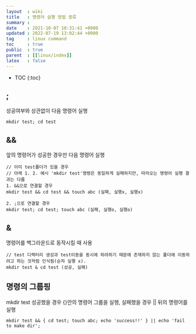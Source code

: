 ```yaml
---
layout  : wiki
title   : 명령어 실행 방법 종류
summary : 
date    : 2021-10-07 10:31:41 +0900
updated : 2022-07-19 13:02:44 +0900
tag     : linux command
toc     : true
public  : true
parent  : [[linux/index]]
latex   : false
---
```

* TOC
{:toc}

## ;
성공여부와 상관없이 다음 명령어 실행
```
mkdir test; cd test
```

## &&
앞의 명령어가 성공한 경우만 다음 명령어 실행
 
```
// 이미 test폴더가 있을 경우
// 아래 1. 2. 예시 'mkdir test'명령은 동일하게 실패하지만, 따라오는 명령어 실행 결과는 다름
1. &&으로 연결할 경우
mkdir test && cd test && touch abc (실패, 실행x, 실행x)

2. ;으로 연결할 경우
mkdir test; cd test; touch abc (실패, 실행o, 실행o)
```

## &
명령어를 백그라운드로 동작시킬 때 사용
```
// test 디렉터리 생성과 test이동을 동시에 하려하기 때문에 존재하지 않는 폴더에 이동하려고 하는 것처럼 인식됨(순차 실행 x). 
mkdir test & cd test (성공, 실패)
```

## 명령의 그룹핑
mkdir test 성공했을 경우 {}안의 명령어 그룹을 실행, 실패했을 경우 || 뒤의 명령어를 실행
```
mkdir test && { cd test; touch abc; echo 'success!!' } || echo 'fail to make dir';
```
